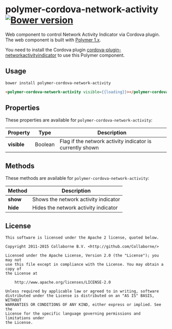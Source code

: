 polymer-cordova-network-activity [![Bower version](https://badge.fury.io/bo/polymer-cordova-network-activity.svg)](http://badge.fury.io/bo/polymer-cordova-network-activity)
=========

Web component to control Network Activity Indicator via Cordova plugin. The web component is built with [Polymer 1.x](https://www.polymer-project.org).

You need to install the Cordova plugin [cordova-plugin-networkactivityindicator](https://github.com/ohh2ahh/NetworkActivityIndicator) to use this Polymer component.


## Usage

`bower install polymer-cordova-network-activity`

```html
<polymer-cordova-network-activity visible={{loading}}></polymer-cordova-network-activity>
```


## Properties

These properties are available for `polymer-cordova-network-activity`:

Property    | Type    | Description
----------- | ------- | ----------------------------
**visible** | Boolean | Flag if the network activity indicator is currently shown


## Methods

These methods are available for `polymer-cordova-network-activity`:

Method   | Description
-------- | ----------------------------
**show** | Shows the network activity indicator
**hide** | Hides the network activity indicator


## License

    This software is licensed under the Apache 2 license, quoted below.

    Copyright 2011-2015 Collaborne B.V. <http://github.com/Collaborne/>

    Licensed under the Apache License, Version 2.0 (the "License"); you may not
    use this file except in compliance with the License. You may obtain a copy of
    the License at

        http://www.apache.org/licenses/LICENSE-2.0

    Unless required by applicable law or agreed to in writing, software
    distributed under the License is distributed on an "AS IS" BASIS, WITHOUT
    WARRANTIES OR CONDITIONS OF ANY KIND, either express or implied. See the
    License for the specific language governing permissions and limitations under
    the License.
    